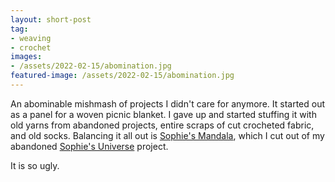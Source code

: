 ```yaml
---
layout: short-post
tag: 
- weaving
- crochet
images:
- /assets/2022-02-15/abomination.jpg
featured-image: /assets/2022-02-15/abomination.jpg
---
```

An abominable mishmash of projects I didn't care for anymore<!--more-->. It started out
as a panel for a woven picnic blanket. I gave up and started stuffing it with
old yarns from abandoned projects, entire scraps of cut crocheted fabric, and
old socks. Balancing it all out is [Sophie's Mandala](https://lookatwhatimade.net/crafts/yarn/crochet/free-crochet-patterns/sophies-mandala-part-3-large/), which I cut out of my abandoned [Sophie's Universe](https://lookatwhatimade.net/crafts/yarn/crochet/sophies-universe-cal-2015/sophies-universe-cal-2015-information/) project.

It is so ugly.

